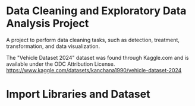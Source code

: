 # Data Cleaning and Exploratory Data Analysis Project
A project to perform data cleaning tasks, such as detection, treatment, transformation, and data visualization.

The "Vehicle Dataset 2024" dataset was found through Kaggle.com and is available under the ODC Attribution License. https://www.kaggle.com/datasets/kanchana1990/vehicle-dataset-2024

# Import Libraries and Dataset